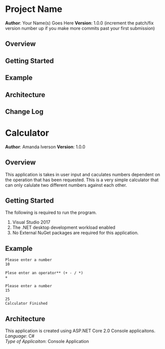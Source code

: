 # Project Name

**Author**: Your Name(s) Goes Here
**Version**: 1.0.0 (increment the patch/fix version number up if you make more commits past your first submission)

## Overview
<!-- Provide a high level overview of what this application is and why you are building it, beyond the fact that it's an assignment for a Code Fellows 401 class. (i.e. What's your problem domain?) -->

## Getting Started
<!-- What are the steps that a user must take in order to build this app on their own machine and get it running? -->

## Example
<!-- Show them what looks like and how how to use the application.  -->

## Architecture
<!-- Provide a detailed description of the application design. What technologies (languages, libraries, etc) you're using, and any other relevant design information. -->

## Change Log
<!-- Use this are to document the iterative changes made to your application as each feature is successfully implemented. Use time stamps. Here's an example:

01-01-2001 4:59pm - Added functionality to add and delete some things. -->

# Calculator

**Author**: Amanda Iverson
**Version**: 1.0.0

## Overview
This application is takes in user input and caculates numbers dependent on the operation that has been requested. 
This is a very simple calculator that can only calulate two different numbers against each other. 

## Getting Started
The following is required to run the program.
1. Visual Studio 2017 
2. The .NET desktop development workload enabled
3. No External NuGet packages are required for this application. 

## Example
```
Please enter a number
10

Plese enter an operator** (+ - / *)
+

Please enter a number
15 

25
Calculator Finished

```

## Architecture
This application is created using ASP.NET Core 2.0 Console applicaitons. 
*Language*: C# <br />
*Type of Applicaiton*: Console Application
<!-- Provide a detailed description of he application design. What technologies (languages, libraries, etc) you're using, and any other relevant design information. -->
